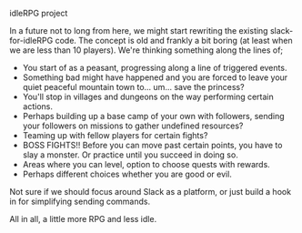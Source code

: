 idleRPG project

In a future not to long from here, we might start rewriting the existing slack-for-idleRPG code. 
The concept is old and frankly a bit boring (at least when we are less than 10 players). 
We're thinking something along the lines of; 
 - You start of as a peasant, progressing along a line of triggered events. 
 - Something bad might have happened and you are forced to leave your quiet peaceful mountain town to... um... save the princess?
 - You'll stop in villages and dungeons on the way performing certain actions.
 - Perhaps building up a base camp of your own with followers, sending your followers on missions to gather undefined resources? 
 - Teaming up with fellow players for certain fights?
 - BOSS FIGHTS!! Before you can move past certain points, you have to slay a monster. Or practice until you succeed in doing so.
 - Areas where you can level, option to choose quests with rewards.
 - Perhaps different choices whether you are good or evil.

Not sure if we should focus around Slack as a platform, or just build a hook in for simplifying sending commands. 

All in all, a little more RPG and less idle.
